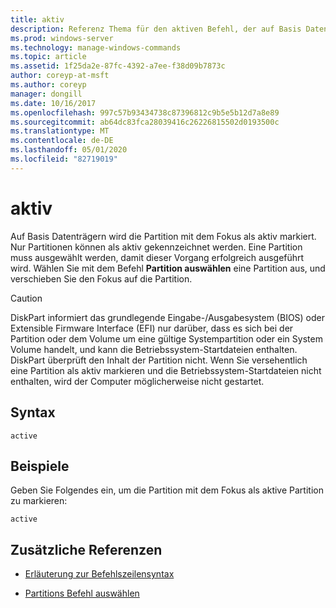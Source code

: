 ```yaml
---
title: aktiv
description: Referenz Thema für den aktiven Befehl, der auf Basis Datenträgern die Partition mit dem Fokus als aktiv markiert.
ms.prod: windows-server
ms.technology: manage-windows-commands
ms.topic: article
ms.assetid: 1f25da2e-87fc-4392-a7ee-f38d09b7873c
author: coreyp-at-msft
ms.author: coreyp
manager: dongill
ms.date: 10/16/2017
ms.openlocfilehash: 997c57b93434738c87396812c9b5e5b12d7a8e89
ms.sourcegitcommit: ab64dc83fca28039416c26226815502d0193500c
ms.translationtype: MT
ms.contentlocale: de-DE
ms.lasthandoff: 05/01/2020
ms.locfileid: "82719019"
---
```

# <a name="active"></a>aktiv

Auf Basis Datenträgern wird die Partition mit dem Fokus als aktiv markiert. Nur Partitionen können als aktiv gekennzeichnet werden. Eine Partition muss ausgewählt werden, damit dieser Vorgang erfolgreich ausgeführt wird. Wählen Sie mit dem Befehl **Partition auswählen** eine Partition aus, und verschieben Sie den Fokus auf die Partition.

> [!CAUTION]
> DiskPart informiert das grundlegende Eingabe-/Ausgabesystem (BIOS) oder Extensible Firmware Interface (EFI) nur darüber, dass es sich bei der Partition oder dem Volume um eine gültige Systempartition oder ein System Volume handelt, und kann die Betriebssystem-Startdateien enthalten. DiskPart überprüft den Inhalt der Partition nicht. Wenn Sie versehentlich eine Partition als aktiv markieren und die Betriebssystem-Startdateien nicht enthalten, wird der Computer möglicherweise nicht gestartet.

## <a name="syntax"></a>Syntax

```
active
```

## <a name="examples"></a>Beispiele

Geben Sie Folgendes ein, um die Partition mit dem Fokus als aktive Partition zu markieren:

```
active
```

## <a name="additional-references"></a>Zusätzliche Referenzen

- [Erläuterung zur Befehlszeilensyntax](command-line-syntax-key.md)

- [Partitions Befehl auswählen](select-partition.md)
